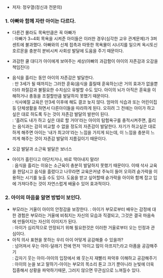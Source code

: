 
- 저자: 정우열(정신과 전문의)  

### 1. 아빠와 함께 자란 아이는 다르다.

* 다른건 몰라도 목욕만큼은 꼭 아빠가  
: 아빠가 3~4회 목욕을 시켜준 아이들은 이러한 경우(심각한 교우 관계문제)가 3퍼센트에 불과했다. 아빠와의 신체 접촉과 따뜻한 목욕물이 시너지를 일으켜 옥시토신 호르몬을 충분히 분비시켜 사회성 발달에 도움을 주기 때문이다.  

* 과감한 쿨 대디가 아이에게 보여주는 세상(아빠의 과감함이 아이의 자존감과 오감을 책임진다)  
- 음식을 흘리는 동안 아이의 자존감은 발달한다.  
: 만 3세가 될 때까지는 그러한 훈육(음식을 흘릴때 훈육하는)은 거의 효과가 없을뿐더라 좌절감과 불필요한 수치심으 유발할 수도 있다. 아이의 뇌가 아직은 훈육을 이해하거나 총동을 조절할만큼 발달하지 못했기 때문이다.  
: 식사예절 교육은 만3세  이후에 해도 결코 늦지 않다. 엄마의 식습과 또는 어린이집 등 단체생활을 하면서 다른아이들을 따라하게 된다. 오히려 그 전에는 아이가 하고 싶은 대로 하도록 두는 것이 자존감 발달의 발판이 된다.  
: '흘려도 내가 하고 싶은 대로 할 거야'라는 아이의 탐험욕구를 충적시켜주면, 흘리는 음식과는 감히 비교할 수 없을 정도의 자존감이 발달한다. 자기가 하고싶은 대로 하게 해주면 아이는 '내가 최고야'라는 느낌을 가지게 되는데, 이 느낌을 충분히 느끼게 해주는 것이 자존감 발달의 지름길이기 때문이다.  

- 오감 발달과 소근육 발달은 보너스
- 아이가 흘린다고 야단치거나, 바로 딱아내지 말라!  
: 음식을 흘리는 이유는 소근육이 충분히 발달하지 못했기 때문이다. 이때 삭사 교육을 한답시고 음식을 흘렸다고 나무라면 교육은커녕 주눅이 들어 오히려 숟가락을 이용하는 시기를 늦출 수도 있다. 도움을 받고 싶어할때 숟가락을 아이와 함께 잡고 입에 가져다주는 것이 자연스럽게 배울수 있어 효과적이다.  

### 2. 아이의 마음을 알면 방법이 보인다.

- 부모라는 거울이 아이의 안정감을 보장한다.
: 아이가 부모로부터 배우는 감정에 대한 경험은 부모라는 거울에 비춰지는 자신의 모습과 직결되고, 그것은 결국 마음속에 만들어지는 자신의 이미지가 된다.  
: 아이가 심리적으로 안정되기 위해 필요한것은 이러한 거울로부터 오는 인정과 관심이다.  
- 아직 의사 표현을 못하는 우리 아이 어덯게 공감해줄 수 있을까?  
: 넘어져서 우는 아이-달래기 전에 먼저 '아이고 많이 아프지?;라고 아픔을 공감해주기  
: 갑자기 웃는 아이-아이의 입장에서 왜 웃는지 재빨리 파악후 이해하고 공감해주기    
: 아이의 눈을 보고 말하기-아이는 부모의 목소리 톤고 크기 뿐아니라 눈빛에 더욱 집중해서 상황을 파악하기때문, 그러지 않으면 무관심으로 느껴질수 있다.   

